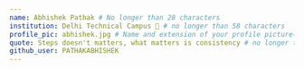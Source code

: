 ```yaml
---
name: Abhishek Pathak # No longer than 28 characters
institution: Delhi Technical Campus 🚩 # no longer than 58 characters
profile_pic: abhishek.jpg # Name and extension of your profile picture(ex. mona.png) The picture must be squared and 544px on width and height.
quote: Steps doesn't matters, what matters is consistency # no longer than 100 characters, avoid using quotes(") to guarantee the format remains the same.
github_user: PATHAKABHISHEK
---
```

